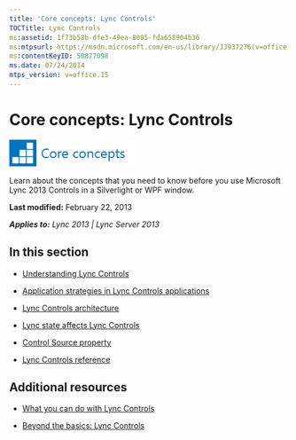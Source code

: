 ```yaml
---
title: 'Core concepts: Lync Controls'
TOCTitle: Lync Controls
ms:assetid: 1f73b58b-dfe3-49ea-8085-fda658904b36
ms:mtpsurl: https://msdn.microsoft.com/en-us/library/JJ937276(v=office.15)
ms:contentKeyID: 50877098
ms.date: 07/24/2014
mtps_version: v=office.15
---
```


# Core concepts: Lync Controls

![Core concepts](images/JJ933133.mod_icon_CoreConcepts_long(Office.15).png "Core concepts")

Learn about the concepts that you need to know before you use Microsoft Lync 2013 Controls in a Silverlight or WPF window.

**Last modified:** February 22, 2013

***Applies to:** Lync 2013 | Lync Server 2013*

## In this section

  - [Understanding Lync Controls](understanding-lync-controls.md)

  - [Application strategies in Lync Controls applications](application-strategies-in-lync-controls-applications.md)

  - [Lync Controls architecture](lync-controls-architecture.md)

  - [Lync state affects Lync Controls](lync-state-affects-lync-controls.md)

  - [Control Source property](control-source-property.md)

  - [Lync Controls reference](lync-controls-reference.md)

## Additional resources

  - [What you can do with Lync Controls](what-you-can-do-with-lync-controls.md)

  - [Beyond the basics: Lync Controls](beyond-the-basics-lync-controls.md)


